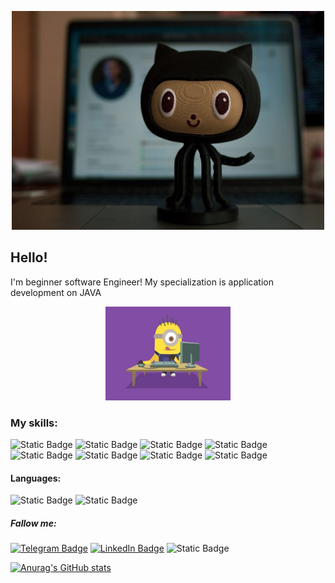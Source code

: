 <div>
<p align="center">
  <img width="500" height="350" src="https://github.com/viktarSZ/viktarSZ/blob/main/assets/10%20GitHub%20Repositories%20for%20the%20Self-Taught%20Developer.jpg">
</p>
</div>

## Hello!
I'm beginner software Engineer!
My specialization is application 
development on JAVA

<div>
<p align="center">
  <img width="200" height="150" src="https://github.com/viktarSZ/viktarSZ/blob/main/assets/IoP0PvbbSWGAM.webp">
</p>
</div>

### My skills:
![Static Badge](https://img.shields.io/badge/Java%20core-%23AFEEEE?style=for-the-badge)
![Static Badge](https://img.shields.io/badge/Spring%20Framework-%23AFEEEE?style=for-the-badge&logo=spring&logoColor=green)
![Static Badge](https://img.shields.io/badge/Spring%20REST%20api-%23AFEEEE?style=for-the-badge&logo=spring&logoColor=green)
![Static Badge](https://img.shields.io/badge/PostgreSQL-%23AFEEEE?style=for-the-badge&logo=postgreSQL&logoColor=blue)
![Static Badge](https://img.shields.io/badge/Gradle%20%26%20Maven-%23AFEEEE?style=for-the-badge)
![Static Badge](https://img.shields.io/badge/JUnit%20%26%20Mockito-%23AFEEEE?style=for-the-badge)
![Static Badge](https://img.shields.io/badge/Integration%20tests%20%26%20Docker-%23AFEEEE?style=for-the-badge)
![Static Badge](https://img.shields.io/badge/HTML%20%26%20Thymeleaf-%23AFEEEE?style=for-the-badge)

#### Languages:
![Static Badge](https://img.shields.io/badge/English--A2-%23AFEEEE?style=for-the-badge&logo=%236DB33F)
![Static Badge](https://img.shields.io/badge/Polish--A2-%23AFEEEE?style=for-the-badge&logo=%236DB33F)

##### Fallow me:
[![Telegram Badge](https://img.shields.io/badge/Telegram-%23AFEEEE?style=for-the-badge&logo=telegram&logoColor=blue)](https://telegram.org/@Ord_victor)
[![LinkedIn Badge](https://img.shields.io/badge/LinkedIn-%23AFEEEE?style=for-the-badge&logo=linkedIn&logoColor=blue)](https://www.linkedin.com/in/viktar-shypul/)
![Static Badge](https://img.shields.io/badge/Viber-%23AFEEEE?style=for-the-badge&logo=viber&logoColor=blue)

[![Anurag's GitHub stats](https://github-readme-stats.vercel.app/api?username=viktarSZ&theme=catppuccin_latte&show_icons=true)](https://github.com/anuraghazra/github-readme-stats)

